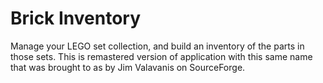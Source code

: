 # Brick Inventory
Manage your LEGO set collection, and build an inventory of the parts in those sets.
This is remastered version of application with this same name that was brought to as by Jim Valavanis on SourceForge.
